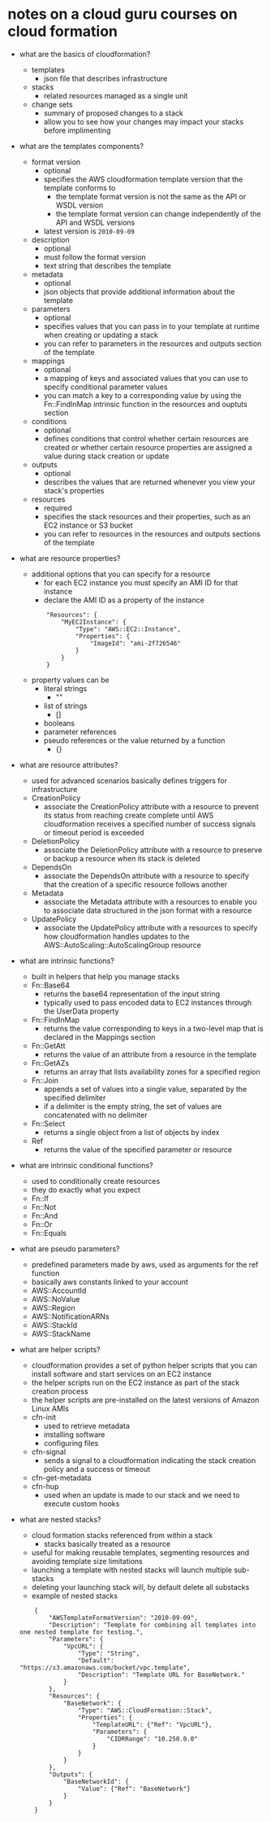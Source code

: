 # notes on a cloud guru courses on cloud formation

* what are the basics of cloudformation?
    * templates
        * json file that describes infrastructure
    * stacks
        * related resources managed as a single unit
    * change sets
        * summary of proposed changes to a stack
        * allow you to see how your changes may impact your stacks before implimenting
        
* what are the templates components?
    * format version
        * optional
        * specifies the AWS cloudformation template version that the template conforms to
            * the template format version is not the same as the API or WSDL version
            * the template format version can change independently of the API and WSDL versions
        * latest version is `2010-09-09`
    * description
        * optional
        * must follow the format version
        * text string that describes the template 
    * metadata
        * optional
        * json objects that provide additional information about the template
    * parameters
        * optional
        * specifies values that you can pass in to your template at runtime when creating or updating a stack
        * you can refer to parameters in the resources and outputs section of the template
    * mappings
        * optional
        * a mapping of keys and associated values that you can use to specify conditional parameter values
        * you can match a key to a corresponding value by using the Fn::FindInMap intrinsic function in the resources and ouptuts section
    * conditions
        * optional
        * defines conditions that control whether certain resources are created or whether certain resource properties are assigned a value during stack creation or update
    * outputs
        * optional
        * describes the values that are returned whenever you view your stack's properties
    * resources
        * required
        * specifies the stack resources and their properties, such as an EC2 instance or S3 bucket 
        * you can refer to resources in the resources and outputs  sections of the template        

* what are resource properties?
    * additional options that you can specify for a resource 
        * for each EC2 instance you must specify an AMI ID for that instance
        * declare the AMI ID as a property of the instance
        ```
            "Resources": {
                "MyEC2Instance": {
                    "Type": "AWS::EC2::Instance",
                    "Properties": {
                        "ImageId": "ami-2f726546"
                    }
                }
            }
        ```
    * property values can be
        * literal strings
            * ""
        * list of strings
            * []
        * booleans
        * parameter references
        * pseudo references or the value returned by a function
            * {}

* what are resource attributes?
    * used for advanced scenarios basically defines triggers for infrastructure
    * CreationPolicy
        * associate the CreationPolicy attribute with a resource to prevent its status from reaching create complete until AWS cloudformation receives a specified number of success signals or timeout period is exceeded
    * DeletionPolicy
        * associate the DeletionPolicy attribute with a resource to preserve or backup a resource when its stack is deleted
    * DependsOn
        * associate the DependsOn attribute with a resource to specify that the creation of a specific resource follows another
    * Metadata
        * associate the Metadata attribute with a resources to enable you to associate data structured in the json format with a resource 
    * UpdatePolicy
        * associate the UpdatePolicy attribute with a resources to specify how cloudformation handles updates to the AWS::AutoScaling::AutoScalingGroup resource

* what are intrinsic functions?
    * built in helpers that help you manage stacks
    * Fn::Base64
        * returns the base64 representation of the input string 
        * typically used to pass encoded data to EC2 instances through the UserData property
    * Fn::FindInMap
        * returns the value corresponding to keys in a two-level map that is declared in the Mappings section
    * Fn::GetAtt
        * returns the value of an attribute from a resource in the template
    * Fn::GetAZs
        * returns an array that lists availability zones for a specified region
    * Fn::Join
        * appends a set of values into a single value, separated by the specified delimiter
        * if a delimiter is the empty string, the set of values are concatenated with no delimiter
    * Fn::Select
        * returns a single object from a list of objects by index
    * Ref
        * returns the value of the specified parameter or resource

* what are intrinsic conditional functions?
    * used to conditionally create resources
    * they do exactly what you expect
    * Fn::If
    * Fn::Not
    * Fn::And
    * Fn::Or
    * Fn::Equals
    
* what are pseudo parameters?
    * predefined parameters made by aws, used as arguments for the ref function
    * basically aws constants linked to your account
    * AWS::AccountId
    * AWS::NoValue
    * AWS::Region
    * AWS::NotificationARNs
    * AWS::StackId
    * AWS::StackName

* what are helper scripts?
    * cloudformation provides a set of python helper scripts that you can install software and start services on an EC2 instance
    * the helper scripts run on the EC2 instance as part of the stack creation process    
    * the helper scripts are pre-installed on the latest versions of Amazon Linux AMIs
    * cfn-init
        * used to retrieve metadata
        * installing software
        * configuring files
    * cfn-signal
        * sends a signal to a cloudformation indicating the stack creation policy and a success or timeout
    * cfn-get-metadata
    * cfn-hup
        * used when an update is made to our stack and we need to execute custom hooks

* what are nested stacks?
    * cloud formation stacks referenced from within a stack
        * stacks basically treated as a resource
    * useful for making reusable templates, segmenting resources and avoiding template size limitations
    * launching a template with nested stacks will launch multiple sub-stacks
    * deleting your launching stack will, by default delete all substacks
    * example of nested stacks
    ```
        {
            "AWSTemplateFormatVersion": "2010-09-09",
            "Description": "Template for combining all templates into one nested template for testing.",
            "Parameters": {
                "VpcURL": {
                    "Type": "String",
                    "Default": "https://s3.amazonaws.com/bucket/vpc.template",
                    "Description": "Template URL for BaseNetwork."
                }
            },
            "Resources": {
                "BaseNetwork": {
                    "Type": "AWS::CloudFormation::Stack",
                    "Properties": {
                        "TemplateURL": {"Ref": "VpcURL"},
                        "Parameters": {
                            "CIDRRange": "10.250.0.0"
                        }
                    }
                }
            },
            "Outputs": {
                "BaseNetworkId": {
                    "Value": {"Ref": "BaseNetwork"}
                }
            }
        }
    ```
















